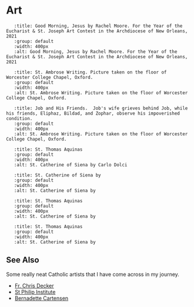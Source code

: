 # Art

```{thumbnail} _static/good_morning_jesus_rachel.jpg
   :title: Good Morning, Jesus by Rachel Moore. For the Year of the Eucharist & St. Joseph Art Contest in the Archdiocese of New Orleans, 2021
   :group: default
   :width: 400px
   :alt: Good Morning, Jesus by Rachel Moore. For the Year of the Eucharist & St. Joseph Art Contest in the Archdiocese of New Orleans, 2021
```

```{thumbnail} _static/6470449735_7f3826afa8_o.jpg
   :title: St. Ambrose Writing. Picture taken on the floor of Worcester College Chapel, Oxford.
   :group: default
   :width: 400px
   :alt: St. Ambrose Writing. Picture taken on the floor of Worcester College Chapel, Oxford.
```

```{thumbnail} _static/Job_and_his_friends.jpg
   :title: Job and His Friends.  Job's wife grieves behind Job, while his friends, Eliphaz, Bildad, and Zophar, observe his impoverished condition. 
   :group: default
   :width: 400px
   :alt: St. Ambrose Writing. Picture taken on the floor of Worcester College Chapel, Oxford.
```

```{thumbnail} _static/16200025290_67db962668_o.jpg
   :title: St. Thomas Aquinas
   :group: default
   :width: 400px
   :alt: St. Catherine of Siena by Carlo Dolci
```
```{thumbnail} _static/Franceschini,_Baldassare_-_St_Catherine_of_Siena_-_Google_Art_Project.jpg
   :title: St. Catherine of Siena by 
   :group: default
   :width: 400px
   :alt: St. Catherine of Siena by
```
```{thumbnail} _static/Apotheosis-altarpiece-St-Thomas-Aquinas-Francesco-Traini.jpg
   :title: St. Thomas Aquinas
   :group: default
   :width: 400px
   :alt: St. Catherine of Siena by
```

```{thumbnail} _static/Francisco_de_Zurbarán_001.jpg
   :title: St. Thomas Aquinas
   :group: default
   :width: 400px
   :alt: St. Catherine of Siena by
```

## See Also

Some really neat Catholic artists that I have come across in my journey.

* [Fr. Chris Decker](https://www.fatherchrisdecker.com/artwork)
* [St Philip Institute](https://stphilipinstitute.org/sacred-art/)
* [Bernadette Cartensen](http://www.bernadettecarstensen.com/)
